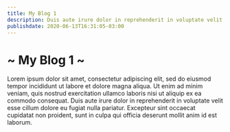 ```yaml
---
title: My Blog 1
description: Duis aute irure dolor in reprehenderit in voluptate velit esse cillum dolore eu fugiat nulla pariatur.
publishdate: 2020-06-13T16:31:05-03:00
---
```


# ~ My Blog 1 ~

Lorem ipsum dolor sit amet, consectetur adipiscing elit, sed do eiusmod tempor incididunt ut labore et dolore magna aliqua. Ut enim ad minim veniam, quis nostrud exercitation ullamco laboris nisi ut aliquip ex ea commodo consequat. Duis aute irure dolor in reprehenderit in voluptate velit esse cillum dolore eu fugiat nulla pariatur. Excepteur sint occaecat cupidatat non proident, sunt in culpa qui officia deserunt mollit anim id est laborum.